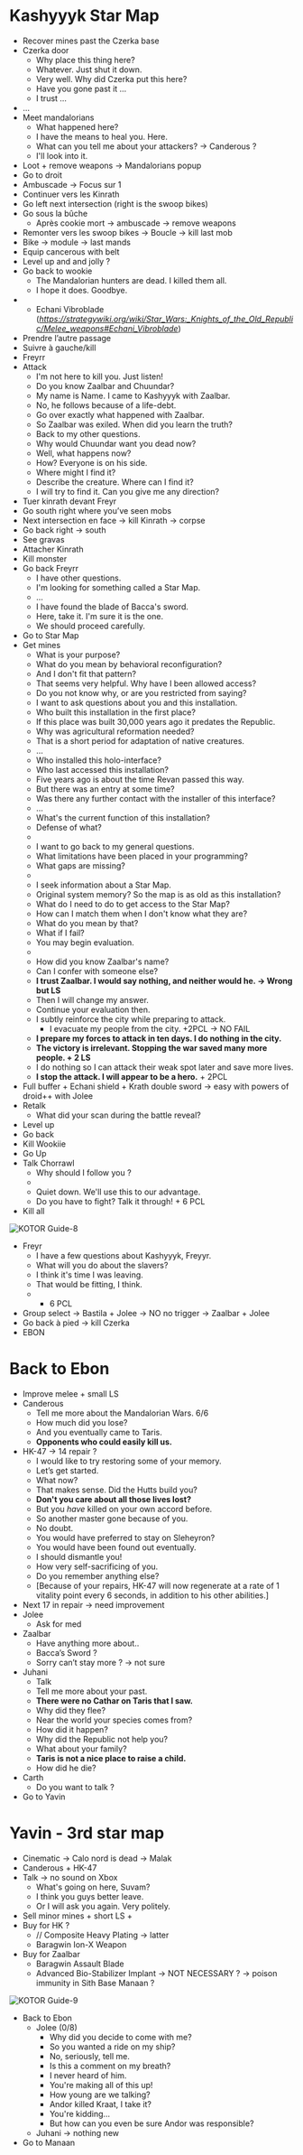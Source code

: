 
# Kashyyyk Star Map

- Recover mines past the Czerka base
- Czerka door
	- Why place this thing here?
	- Whatever. Just shut it down.
	- Very well. Why did Czerka put this here?
	- Have you gone past it …
	- I trust …
- …
- Meet mandalorians
	- What happened here?
	- I have the means to heal you. Here.
	- What can you tell me about your attackers? -> Canderous ?
	- I'll look into it.
- Loot + remove weapons -> Mandalorians popup
- Go to droit
- Ambuscade -> Focus sur 1
- Continuer vers les Kinrath
- Go left next intersection (right is the swoop bikes)
- Go sous la bûche
	- Après cookie mort -> ambuscade -> remove weapons
- Remonter vers les swoop bikes -> Boucle -> kill last mob
- Bike -> module -> last mands
- Equip cancerous with belt
- Level up and and jolly ?
- Go back to wookie
	- The Mandalorian hunters are dead. I killed them all.
	- I hope it does. Goodbye.	
- + Echani Vibroblade (_https://strategywiki.org/wiki/Star_Wars:_Knights_of_the_Old_Republic/Melee_weapons#Echani_Vibroblade_)
- Prendre l’autre passage
- Suivre à gauche/kill
- Freyrr
- Attack
	- I'm not here to kill you. Just listen!
	- Do you know Zaalbar and Chuundar?
	- My name is Name. I came to Kashyyyk with Zaalbar.
	- No, he follows because of a life-debt.
	- Go over exactly what happened with Zaalbar.
	- So Zaalbar was exiled. When did you learn the truth?
	- Back to my other questions.
	- Why would Chuundar want you dead now?
	- Well, what happens now?
	- How? Everyone is on his side.
	- Where might I find it?
	- Describe the creature. Where can I find it?
	- I will try to find it. Can you give me any direction?
- Tuer kinrath devant Freyr
- Go south right where you’ve seen mobs
- Next intersection en face -> kill Kinrath -> corpse
- Go back right -> south
- See gravas
- Attacher Kinrath
- Kill monster
- Go back Freyrr
	- I have other questions.
	- I'm looking for something called a Star Map.
	- …
	- I have found the blade of Bacca's sword.
	- Here, take it. I'm sure it is the one.
	- We should proceed carefully.
- Go to Star Map
- Get mines
	- What is your purpose?
	- What do you mean by behavioral reconfiguration?
	- And I don't fit that pattern?
	- That seems very helpful. Why have I been allowed access?
	- Do you not know why, or are you restricted from saying?
	- I want to ask questions about you and this installation.
	- Who built this installation in the first place?
	- If this place was built 30,000 years ago it predates the Republic.
	- Why was agricultural reformation needed?
	- That is a short period for adaptation of native creatures.
	- …
	- Who installed this holo-interface?
	- Who last accessed this installation?
	- Five years ago is about the time Revan passed this way.
	- But there was an entry at some time?
	- Was there any further contact with the installer of this interface?
	- …
	- What's the current function of this installation?
	- Defense of what?
	- 
	- I want to go back to my general questions.
	- What limitations have been placed in your programming?
	- What gaps are missing?
	- 
	- I seek information about a Star Map.
	- Original system memory? So the map is as old as this installation?
	- What do I need to do to get access to the Star Map?
	- How can I match them when I don't know what they are?
	- What do you mean by that?
	- What if I fail?
	- You may begin evaluation.
	- 
	- How did you know Zaalbar's name?
	- Can I confer with someone else?
	- **I trust Zaalbar. I would say nothing, and neither would he. -> Wrong but LS**
	- Then I will change my answer.
	- Continue your evaluation then.
	- I subtly reinforce the city while preparing to attack.
		- I evacuate my people from the city. +2PCL -> NO FAIL
	- **I prepare my forces to attack in ten days. I do nothing in the city.**
	- **The victory is irrelevant. Stopping the war saved many more people. + 2 LS**
	- I do nothing so I can attack their weak spot later and save more lives.
	- **I stop the attack. I will appear to be a hero.** + 2PCL
- Full buffer + Echani shield + Krath double sword -> easy with powers of droid++ with Jolee
- Retalk
	- What did your scan during the battle reveal?
- Level up
- Go back
- Kill Wookiie
- Go Up
- Talk Chorrawl
	- Why should I follow you ?
	- 
	- Quiet down. We'll use this to our advantage.
	- Do you have to fight? Talk it through! + 6 PCL
- Kill all

![KOTOR Guide-8](../resources/images/screenshots/KOTOR%20Guide-8.png)

- Freyr
	- I have a few questions about Kashyyyk, Freyyr.
	- What will you do about the slavers?
	- I think it's time I was leaving.
	- That would be fitting, I think.
	- + 6 PCL
- Group select -> Bastila + Jolee -> NO no trigger -> Zaalbar + Jolee
- Go back à pied -> kill Czerka
- EBON

# Back to Ebon

- Improve melee + small LS
- Canderous
	- Tell me more about the Mandalorian Wars. 6/6
	- How much did you lose?
	- And you eventually came to Taris.
	- **Opponents who could easily kill us.**
- HK-47 -> 14 repair ?
	- I would like to try restoring some of your memory.
	- Let’s get started.
	- What now?
	- That makes sense. Did the Hutts build you?
	- **Don't you care about all those lives lost?**
	- But you *have* killed on your own accord before.
	- So another master gone because of you.
	- No doubt.
	- You would have preferred to stay on Sleheyron?
	- You would have been found out eventually.
	- I should dismantle you!
	- How very self-sacrificing of you.
	- Do you remember anything else?
	- [Because of your repairs, HK-47 will now regenerate at a rate of 1 vitality point every 6 seconds, in addition to his other abilities.]
- Next 17 in repair -> need improvement
- Jolee
	- Ask for med
- Zaalbar
	- Have anything more about..
	- Bacca’s Sword ?
	- Sorry can’t stay more ? -> not sure
- Juhani
	- Talk
	- Tell me more about your past.
	- **There were no Cathar on Taris that I saw.**
	- Why did they flee?
	- Near the world your species comes from?
	- How did it happen?
	- Why did the Republic not help you?
	- What about your family?
	- **Taris is not a nice place to raise a child.**
	- How did he die?
- Carth
	- Do you want to talk ?
- Go to Yavin

# Yavin - 3rd star map

- Cinematic -> Calo nord is dead -> Malak
- Canderous + HK-47
- Talk -> no sound on Xbox
	- What's going on here, Suvam?
	- I think you guys better leave.
	- Or I will ask you again. Very politely.
- Sell minor mines + short LS + 
- Buy for HK ?
	- // Composite Heavy Plating -> latter
	- Baragwin Ion-X Weapon
- Buy for Zaalbar
	- Baragwin Assault Blade
	- Advanced Bio-Stabilizer Implant -> NOT NECESSARY ? -> poison immunity in Sith Base Manaan ?

![KOTOR Guide-9](../resources/images/screenshots/KOTOR%20Guide-9.png)

- Back to Ebon
	- Jolee (0/8)
		- Why did you decide to come with me?
		- So you wanted a ride on my ship?
		- No, seriously, tell me.
		- Is this a comment on my breath?
		- I never heard of him.
		- You're making all of this up!
		- How young are we talking?
		- Andor killed Kraat, I take it?
		- You're kidding…
		- But how can you even be sure Andor was responsible?
	- Juhani -> nothing new
- Go to Manaan
